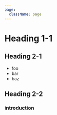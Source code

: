 ```yaml
---
page:
  className: page
---
```


# Heading 1-1

<!-- newpage -->
<!-- page className="toc" -->

## Heading 2-1

- foo
- bar
- baz

<!-- newpage -->
<!-- page className="intro" -->

## Heading 2-2
### introduction
